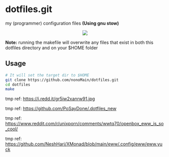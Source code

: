# dotfiles.git
my (programmer) configuration files
**(Using gnu stow)**
<p align="center">
  <img src="https://img.shields.io/github/repo-size/nonomain/dotfiles?style=for-the-badge">
</p>

**Note:** running the makefile will overwrite any files that exist in both this dotfiles directory and on your $HOME folder
## Usage
```bash
# It will set the target dir to $HOME
git clone https://github.com/nonoMain/dotfiles.git
cd dotfiles
make
```

tmp ref: https://i.redd.it/gr5iw2xanrw91.jpg

tmp ref: https://github.com/PoSayDone/.dotfiles_new

tmp ref: https://www.reddit.com/r/unixporn/comments/wwtq70/openbox_eww_is_so_cool/

tmp ref: https://github.com/NeshHari/XMonad/blob/main/eww/.config/eww/eww.yuck
